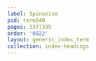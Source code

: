 ```yaml
---
label: Spinozism
pid: term540
pages: 337|339
order: '0922'
layout: generic_index_term
collection: index-headings
---
```

